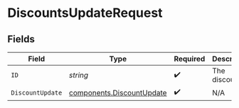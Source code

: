 # DiscountsUpdateRequest


## Fields

| Field                                                                  | Type                                                                   | Required                                                               | Description                                                            |
| ---------------------------------------------------------------------- | ---------------------------------------------------------------------- | ---------------------------------------------------------------------- | ---------------------------------------------------------------------- |
| `ID`                                                                   | *string*                                                               | :heavy_check_mark:                                                     | The discount ID.                                                       |
| `DiscountUpdate`                                                       | [components.DiscountUpdate](../../models/components/discountupdate.md) | :heavy_check_mark:                                                     | N/A                                                                    |